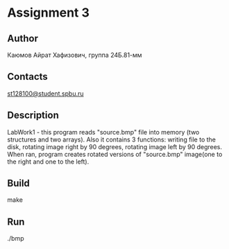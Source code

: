 # Assignment 3
## Author
Каюмов Айрат Хафизович, группа 24Б.81-мм
## Contacts
st128100@student.spbu.ru
## Description
LabWork1 - this program reads "source.bmp" file into memory (two structures and two arrays). Also it contains 3 functions: writing file to the disk, rotating image right by 90 degrees, rotating image left by 90 degrees. When ran, program creates rotated versions of "source.bmp" image(one to the right and one to the left).
## Build
make
## Run
./bmp
